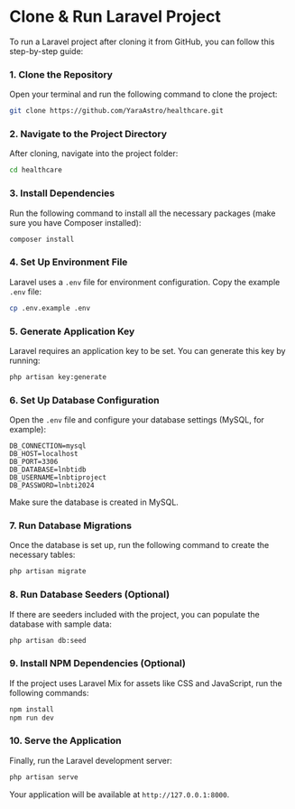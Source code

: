 # Clone & Run Laravel Project
To run a Laravel project after cloning it from GitHub, you can follow this step-by-step guide:

### 1. **Clone the Repository**
   Open your terminal and run the following command to clone the project:
   ```bash
   git clone https://github.com/YaraAstro/healthcare.git
   ```

### 2. **Navigate to the Project Directory**
   After cloning, navigate into the project folder:
   ```bash
   cd healthcare
   ```

### 3. **Install Dependencies**
   Run the following command to install all the necessary packages (make sure you have Composer installed):
   ```bash
   composer install
   ```

### 4. **Set Up Environment File**
   Laravel uses a `.env` file for environment configuration. Copy the example `.env` file:
   ```bash
   cp .env.example .env
   ```

### 5. **Generate Application Key**
   Laravel requires an application key to be set. You can generate this key by running:
   ```bash
   php artisan key:generate
   ```

### 6. **Set Up Database Configuration**
   Open the `.env` file and configure your database settings (MySQL, for example):
   ```
   DB_CONNECTION=mysql
   DB_HOST=localhost
   DB_PORT=3306
   DB_DATABASE=lnbtidb
   DB_USERNAME=lnbtiproject
   DB_PASSWORD=lnbti2024
   ```
   Make sure the database is created in MySQL.

### 7. **Run Database Migrations**
   Once the database is set up, run the following command to create the necessary tables:
   ```bash
   php artisan migrate
   ```

### 8. **Run Database Seeders (Optional)**
   If there are seeders included with the project, you can populate the database with sample data:
   ```bash
   php artisan db:seed
   ```

### 9. **Install NPM Dependencies (Optional)**
   If the project uses Laravel Mix for assets like CSS and JavaScript, run the following commands:
   ```bash
   npm install
   npm run dev
   ```

### 10. **Serve the Application**
   Finally, run the Laravel development server:
   ```bash
   php artisan serve
   ```
   Your application will be available at `http://127.0.0.1:8000`.
